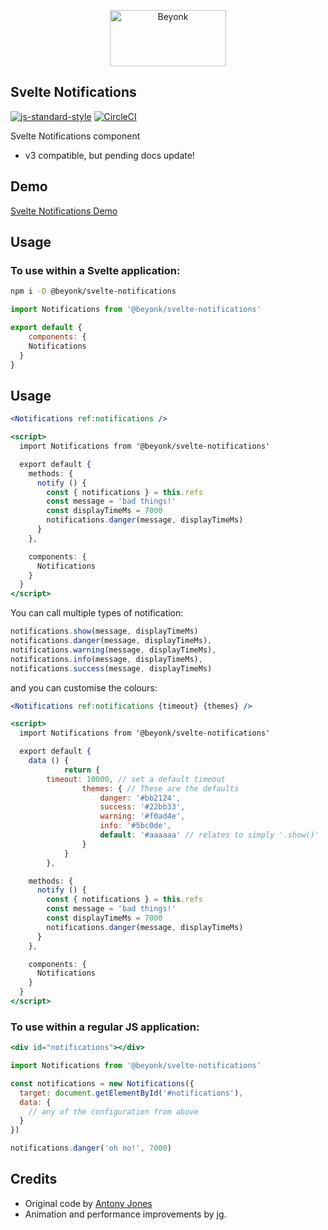 <p align="center">
  <img width="186" height="90" src="https://user-images.githubusercontent.com/218949/44782765-377e7c80-ab80-11e8-9dd8-fce0e37c235b.png" alt="Beyonk" />
</p>

## Svelte Notifications

[![js-standard-style](https://img.shields.io/badge/code%20style-standard-brightgreen.svg)](http://standardjs.com) [![CircleCI](https://circleci.com/gh/beyonk-adventures/svelte-notifications.svg?style=shield)](https://circleci.com/gh/beyonk-adventures/svelte-notifications)

Svelte Notifications component

* v3 compatible, but pending docs update!

## Demo

[Svelte Notifications Demo](https://svelte.technology/repl?version=2.15.2&gist=381a8e97686c28ccface39c3f005116e)

## Usage

### To use within a Svelte application:

```bash
npm i -D @beyonk/svelte-notifications
```

```js
import Notifications from '@beyonk/svelte-notifications'

export default {
	components: {
    Notifications
  }
}
```

## Usage

```jsx
<Notifications ref:notifications />

<script>
  import Notifications from '@beyonk/svelte-notifications'

  export default {
    methods: {
      notify () {
        const { notifications } = this.refs
        const message = 'bad things!'
        const displayTimeMs = 7000
        notifications.danger(message, displayTimeMs)
      }
    },

    components: {
      Notifications
    }
  }
</script>
```

You can call multiple types of notification:

```js
notifications.show(message, displayTimeMs)
notifications.danger(message, displayTimeMs),
notifications.warning(message, displayTimeMs),
notifications.info(message, displayTimeMs),
notifications.success(message, displayTimeMs)
```

and you can customise the colours:

```jsx
<Notifications ref:notifications {timeout} {themes} />

<script>
  import Notifications from '@beyonk/svelte-notifications'

  export default {
    data () {
			return {
        timeout: 10000, // set a default timeout
				themes: { // These are the defaults
					danger: '#bb2124',
					success: '#22bb33',
					warning: '#f0ad4e',
					info: '#5bc0de',
					default: '#aaaaaa' // relates to simply '.show()'
				}
			}
		},

    methods: {
      notify () {
        const { notifications } = this.refs
        const message = 'bad things!'
        const displayTimeMs = 7000
        notifications.danger(message, displayTimeMs)
      }
    },

    components: {
      Notifications
    }
  }
</script>
```

### To use within a regular JS application:

```jsx
<div id="notifications"></div>

import Notifications from '@beyonk/svelte-notifications'

const notifications = new Notifications({
  target: document.getElementById('#notifications'),
  data: {
    // any of the configuration from above
  }
})

notifications.danger('oh no!', 7000)
```

## Credits

* Original code by [Antony Jones](https://github.com/antony)
* Animation and performance improvements by jg.
